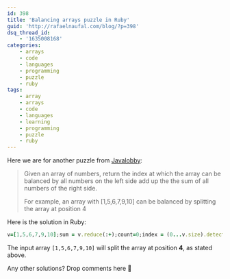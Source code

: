 ```yaml
---
id: 398
title: 'Balancing arrays puzzle in Ruby'
guid: 'http://rafaelnaufal.com/blog/?p=398'
dsq_thread_id:
    - '1635008168'
categories:
    - arrays
    - code
    - languages
    - programming
    - puzzle
    - ruby
tags:
    - array
    - arrays
    - code
    - languages
    - learning
    - programming
    - puzzle
    - ruby
---
```


Here we are for another puzzle from [Javalobby](http://java.dzone.com/articles/thursday-code-puzzler-12):

> Given an array of numbers, return the index at which the array can be balanced by all numbers on the left side add up the the sum of all numbers of the right side.
> 
> For example, an array with \[1,5,6,7,9,10\] can be balanced by splitting the array at position 4

Here is the solution in Ruby:

```ruby
v=[1,5,6,7,9,10];sum = v.reduce(:+);count=0;index = (0...v.size).detect { |i| count += v[i]; count * 2 == sum};index == nil ? nil : index + 1
```

The input array `[1,5,6,7,9,10]` will split the array at position **4**, as stated above.

Any other solutions? Drop comments here 🙂